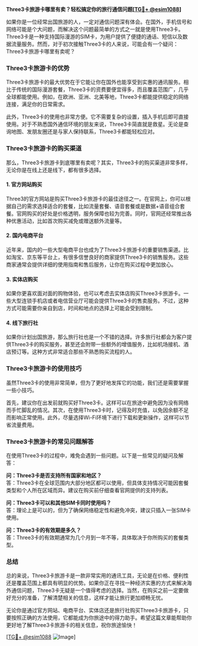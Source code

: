 **Three3卡旅游卡哪里有卖？轻松搞定你的旅行通信问题[[TG💪+ @esim1088](https://t.me/s/esim1088)]**

如果你是一位经常出国旅游的人，一定对通信问题深有体会。在国外，手机信号和网络可能是个大问题，而解决这个问题最简单的方式之一就是使用Three3卡。Three3卡是一种支持国际漫游的SIM卡，为用户提供了便捷的通话、短信以及数据流量服务。然而，对于初次接触Three3卡的人来说，可能会有一个疑问：Three3卡旅游卡哪里有卖呢？

### Three3卡旅游卡的优势

Three3卡旅游卡的最大优势在于它能让你在国外也能享受到实惠的通讯服务。相比于传统的国际漫游套餐，Three3卡的资费要便宜得多，而且覆盖范围广，几乎全球都能使用。例如，在欧洲、亚洲、北美等地，Three3卡都能提供稳定的网络连接，满足你的日常需求。

此外，Three3卡的使用也非常方便。它不需要复杂的设置，插入手机后即可直接使用。对于不熟悉国外通信环境的朋友来说，Three3卡简直就是救星。无论是查询地图、发朋友圈还是与家人保持联系，Three3卡都能轻松应对。

### Three3卡旅游卡的购买渠道

那么，Three3卡旅游卡到底哪里有卖呢？其实，Three3卡的购买渠道非常多样，无论你是在线上还是线下，都有很多选择。

#### 1. 官方网站购买

Three3的官方网站是购买Three3卡旅游卡的最佳途径之一。在官网上，你可以根据自己的需求选择适合的套餐，比如流量套餐、语音套餐或是数据+语音组合套餐。官网购买的好处是价格透明，服务保障也较为完善。同时，官网还经常推出各种优惠活动，比如首次购买减免或赠送额外流量等。

#### 2. 国内电商平台

近年来，国内的一些大型电商平台也成为了Three3卡旅游卡的重要销售渠道。比如淘宝、京东等平台上，有很多信誉良好的商家提供Three3卡的销售服务。这些商家通常会提供详细的使用指南和售后服务，让你在购买过程中更加放心。

#### 3. 实体店购买

如果你更喜欢面对面的购物体验，也可以考虑去实体店购买Three3卡旅游卡。一些大型连锁手机店或者电信营业厅可能会提供Three3卡的售卖服务。不过，这种方式可能需要你亲自到店，时间和地点的选择上可能会受到限制。

#### 4. 线下旅行社

如果你计划出国旅游，那么旅行社也是一个不错的选择。许多旅行社都会为客户提供Three3卡的购买服务，甚至还会附带一些额外的增值服务，比如机场接机、酒店预订等。这种方式非常适合那些不熟悉购买流程的人。

### Three3卡旅游卡的使用技巧

虽然Three3卡的使用非常简单，但为了更好地发挥它的功能，我们还是需要掌握一些小技巧。

首先，建议你在出发前就购买好Three3卡。这样可以在旅途中避免因为没有网络而手忙脚乱的情况。其次，在使用Three3卡时，记得及时充值，以免因余额不足而影响正常使用。此外，尽量选择Wi-Fi环境下进行下载和更新操作，这样可以节省流量费用。

### Three3卡旅游卡的常见问题解答

在使用Three3卡的过程中，难免会遇到一些问题。以下是一些常见的疑问及解答：

**问：Three3卡是否支持所有国家和地区？**  
答：Three3卡在全球范围内大部分地区都可以使用，但具体支持情况可能因套餐类型和个人所在区域而异。建议在购买前仔细查看官网提供的支持列表。

**问：Three3卡可以和其他SIM卡同时使用吗？**  
答：理论上是可以的，但为了确保网络稳定性和避免冲突，建议只插入一张SIM卡使用。

**问：Three3卡的有效期是多久？**  
答：Three3卡的有效期通常为几个月到一年不等，具体取决于你所购买的套餐类型。

### 总结

总的来说，Three3卡旅游卡是一款非常实用的通讯工具，无论是在价格、便利性还是覆盖范围上都具有明显的优势。如果你正在寻找一种经济实惠的方式来解决海外通信问题，Three3卡无疑是一个值得考虑的选择。当然，在购买之前一定要做好充分的准备，了解清楚相关的信息，这样才能让旅行更加顺畅无忧。

无论你是通过官方网站、电商平台、实体店还是旅行社购买Three3卡旅游卡，只要按照正确的方法使用，它都能成为你旅途中的得力助手。希望这篇文章能帮助你更好地了解Three3卡旅游卡的相关信息，祝你旅途愉快！

[[TG💪+ @esim1088](https://t.me/s/esim1088) ![Image](https://i.postimg.cc/4NQfJmqS/Snipaste-2025-05-13-00-14-12.png)]